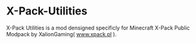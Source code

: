 X-Pack-Utilities
================

X-Pack Utilities is a mod densigned specificly for Minecraft X-Pack Public Modpack by XalionGaming( www.xpack.pl ).
